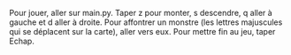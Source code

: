 Pour jouer, aller sur main.py.
Taper z pour monter, s descendre, q aller à gauche et d aller à droite.
Pour affontrer un monstre (les lettres majuscules qui se déplacent sur la carte), aller vers eux.
Pour mettre fin au jeu, taper Echap.